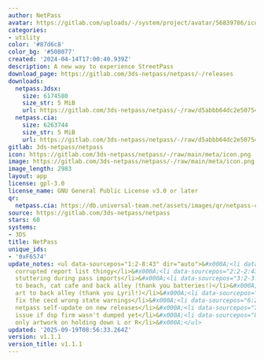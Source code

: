 ```yaml
---
author: NetPass
avatar: https://gitlab.com/uploads/-/system/project/avatar/56839786/icon.png
categories:
- utility
color: '#87d6c8'
color_bg: '#508077'
created: '2024-04-14T17:00:40.939Z'
description: A new way to experience StreetPass
download_page: https://gitlab.com/3ds-netpass/netpass/-/releases
downloads:
  netpass.3dsx:
    size: 6174580
    size_str: 5 MiB
    url: https://gitlab.com/3ds-netpass/netpass/-/raw/d5abbb64dc2e507548635d88146f31d9a7e139d9/netpass.3dsx?inline=false
  netpass.cia:
    size: 6263744
    size_str: 5 MiB
    url: https://gitlab.com/3ds-netpass/netpass/-/raw/d5abbb64dc2e507548635d88146f31d9a7e139d9/netpass.cia?inline=false
gitlab: 3ds-netpass/netpass
icon: https://gitlab.com/3ds-netpass/netpass/-/raw/main/meta/icon.png
image: https://gitlab.com/3ds-netpass/netpass/-/raw/main/meta/icon.png
image_length: 2983
layout: app
license: gpl-3.0
license_name: GNU General Public License v3.0 or later
qr:
  netpass.cia: https://db.universal-team.net/assets/images/qr/netpass-cia.png
source: https://gitlab.com/3ds-netpass/netpass
stars: 60
systems:
- 3DS
title: NetPass
unique_ids:
- '0xF6574'
update_notes: <ul data-sourcepos="1:2-8:43" dir="auto">&#x000A;<li data-sourcepos="1:2-1:35">fix
  corrupted report list thingy</li>&#x000A;<li data-sourcepos="2:2-2:43">fix music
  stuttering during pass imports</li>&#x000A;<li data-sourcepos="3:2-3:69">add music
  to beach, cat cafe and back alley (thank you batteries!)</li>&#x000A;<li data-sourcepos="4:2-4:43">add
  art to back alley (thank you Lyril!)</li>&#x000A;<li data-sourcepos="5:2-5:46">hopefully
  fix the cecd wrong state warnings</li>&#x000A;<li data-sourcepos="6:2-6:43">make
  netpass self-update on new releases</li>&#x000A;<li data-sourcepos="7:2-7:42">fix
  issue if dsp firm wasn't dumped yet</li>&#x000A;<li data-sourcepos="8:2-8:43">show
  only artwork on holding down L or R</li>&#x000A;</ul>
updated: '2025-09-19T08:56:33.264Z'
version: v1.1.1
version_title: v1.1.1
---
```

